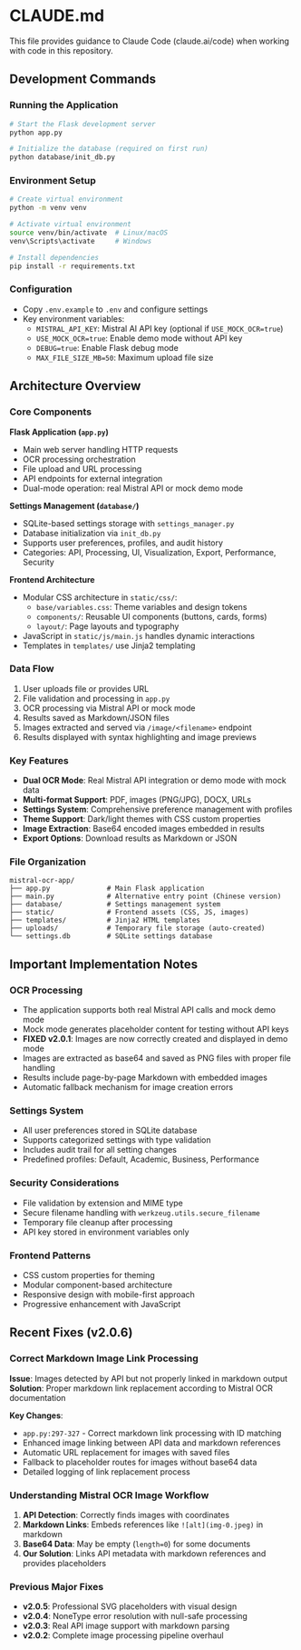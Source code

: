 # CLAUDE.md

This file provides guidance to Claude Code (claude.ai/code) when working with code in this repository.

## Development Commands

### Running the Application
```bash
# Start the Flask development server
python app.py

# Initialize the database (required on first run)
python database/init_db.py
```

### Environment Setup
```bash
# Create virtual environment
python -m venv venv

# Activate virtual environment
source venv/bin/activate  # Linux/macOS
venv\Scripts\activate     # Windows

# Install dependencies
pip install -r requirements.txt
```

### Configuration
- Copy `.env.example` to `.env` and configure settings
- Key environment variables:
  - `MISTRAL_API_KEY`: Mistral AI API key (optional if `USE_MOCK_OCR=true`)
  - `USE_MOCK_OCR=true`: Enable demo mode without API key
  - `DEBUG=true`: Enable Flask debug mode
  - `MAX_FILE_SIZE_MB=50`: Maximum upload file size

## Architecture Overview

### Core Components

**Flask Application (`app.py`)**
- Main web server handling HTTP requests
- OCR processing orchestration 
- File upload and URL processing
- API endpoints for external integration
- Dual-mode operation: real Mistral API or mock demo mode

**Settings Management (`database/`)**
- SQLite-based settings storage with `settings_manager.py`
- Database initialization via `init_db.py`
- Supports user preferences, profiles, and audit history
- Categories: API, Processing, UI, Visualization, Export, Performance, Security

**Frontend Architecture**
- Modular CSS architecture in `static/css/`:
  - `base/variables.css`: Theme variables and design tokens
  - `components/`: Reusable UI components (buttons, cards, forms)
  - `layout/`: Page layouts and typography
- JavaScript in `static/js/main.js` handles dynamic interactions
- Templates in `templates/` use Jinja2 templating

### Data Flow
1. User uploads file or provides URL
2. File validation and processing in `app.py`
3. OCR processing via Mistral API or mock mode
4. Results saved as Markdown/JSON files
5. Images extracted and served via `/image/<filename>` endpoint
6. Results displayed with syntax highlighting and image previews

### Key Features
- **Dual OCR Mode**: Real Mistral API integration or demo mode with mock data
- **Multi-format Support**: PDF, images (PNG/JPG), DOCX, URLs
- **Settings System**: Comprehensive preference management with profiles
- **Theme Support**: Dark/light themes with CSS custom properties
- **Image Extraction**: Base64 encoded images embedded in results
- **Export Options**: Download results as Markdown or JSON

### File Organization
```
mistral-ocr-app/
├── app.py              # Main Flask application
├── main.py             # Alternative entry point (Chinese version)
├── database/           # Settings management system
├── static/             # Frontend assets (CSS, JS, images)
├── templates/          # Jinja2 HTML templates
├── uploads/            # Temporary file storage (auto-created)
└── settings.db         # SQLite settings database
```

## Important Implementation Notes

### OCR Processing
- The application supports both real Mistral API calls and mock demo mode
- Mock mode generates placeholder content for testing without API keys
- **FIXED v2.0.1**: Images are now correctly created and displayed in demo mode
- Images are extracted as base64 and saved as PNG files with proper file handling
- Results include page-by-page Markdown with embedded images
- Automatic fallback mechanism for image creation errors

### Settings System
- All user preferences stored in SQLite database
- Supports categorized settings with type validation
- Includes audit trail for all setting changes
- Predefined profiles: Default, Academic, Business, Performance

### Security Considerations
- File validation by extension and MIME type
- Secure filename handling with `werkzeug.utils.secure_filename`
- Temporary file cleanup after processing
- API key stored in environment variables only

### Frontend Patterns
- CSS custom properties for theming
- Modular component-based architecture
- Responsive design with mobile-first approach
- Progressive enhancement with JavaScript

## Recent Fixes (v2.0.6)

### Correct Markdown Image Link Processing
**Issue**: Images detected by API but not properly linked in markdown output
**Solution**: Proper markdown link replacement according to Mistral OCR documentation

**Key Changes**:
- `app.py:297-327` - Correct markdown link processing with ID matching
- Enhanced image linking between API data and markdown references
- Automatic URL replacement for images with saved files
- Fallback to placeholder routes for images without base64 data
- Detailed logging of link replacement process

### Understanding Mistral OCR Image Workflow
1. **API Detection**: Correctly finds images with coordinates
2. **Markdown Links**: Embeds references like `![alt](img-0.jpeg)` in markdown
3. **Base64 Data**: May be empty (`length=0`) for some documents
4. **Our Solution**: Links API metadata with markdown references and provides placeholders

### Previous Major Fixes
- **v2.0.5**: Professional SVG placeholders with visual design
- **v2.0.4**: NoneType error resolution with null-safe processing
- **v2.0.3**: Real API image support with markdown parsing
- **v2.0.2**: Complete image processing pipeline overhaul